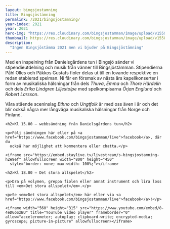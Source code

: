 ```yaml
---
layout: bingsjostamning
title: Bingsjöstämning
permalink: /2021/bingsjostamning/
year-index: 2021
year: 2021
hero-img: "https://res.cloudinary.com/bingsjostamman/image/upload/v1559022830/hero-2019_mgzjjl.jpg"
thumbnail: https://res.cloudinary.com/bingsjostamman/image/upload/v1558991223/programblad-2019_share_l3hgfh.jpg
description:
  "Ingen Bingsjöstämma 2021 men vi bjuder på Bingsjöstämning"
---
```


<div class="glacier">

<p>Med en inspelning från Danielsgårdens tun i Bingsjö sänder vi stipendieutdelning och musik från vänner till Bingsjöstämman. Stipendierna Påhl Olles och Päkkos Gustafs fioler delas ut till en lovande respektive en redan etablerad spelman. Ni får en försmak av nästa års kapellkonserter i form av musikaliska hälsningar från dels <em>Thuva</em>, <em>Emma</em> och <em>Thore Härdelin</em> och dels <em>Erika Lindgren Liljestolpe</em> med spelkompisarna <em>Örjan Englund</em> och <em>Robert Larsson</em>.</p>

<p>Våra stående sceninslag <em>Ethno</em> och <em>Ungtfolk</em> är med oss även i år och det blir också några mer långväga musikaliska hälsningar från Norge och Finland.</p>
</div>

<div class="ocean">
  <div class="ocean__inner" id="360broadcast">

    <h2>Kl 15.00 – webbsändning från Danielsgårdens tun</h2>

    <p>Följ sändningen här eller på <a href="https://www.facebook.com/bingsjostamman/live">facebook</a>, där du
      också har möjlighet att kommentera eller chatta.</p>

    <iframe src="https://embed.staylive.tv/livestream/s-bingsjostamning-h2e9ef" allowfullscreen width="800" height="450"
      style="border: none; max-width: 100%;"></iframe>
  </div>
</div>

<div class="glacier">

    <h2>Kl 18.00 – Det stora allspelet</h2>

    <p>Dra på volymen, greppa fiolen eller annat instrument och lira loss till <em>Det stora allspelet</em>.</p>

    <p>Se <em>Det stora allspelet</em> här eller via <a href="https://www.facebook.com/bingsjostamman/live">facebook</a>!</p>

    <iframe width="560" height="315" src="https://www.youtube.com/embed/8-4eDGoSzBU" title="YouTube video player" frameborder="0" allow="accelerometer; autoplay; clipboard-write; encrypted-media; gyroscope; picture-in-picture" allowfullscreen></iframe>
  
</div>


